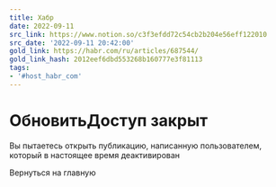 ```yaml
---
title: Хабр
date: 2022-09-11
src_link: https://www.notion.so/c3f3efdd72c54cb2b204e56eff122010
src_date: '2022-09-11 20:42:00'
gold_link: https://habr.com/ru/articles/687544/
gold_link_hash: 2012eef6dbd553268b160777e3f81113
tags:
- '#host_habr_com'
---
```


ОбновитьДоступ закрыт
=============

Вы пытаетесь открыть публикацию, написанную пользователем, который в настоящее время деактивирован

Вернуться на главную
